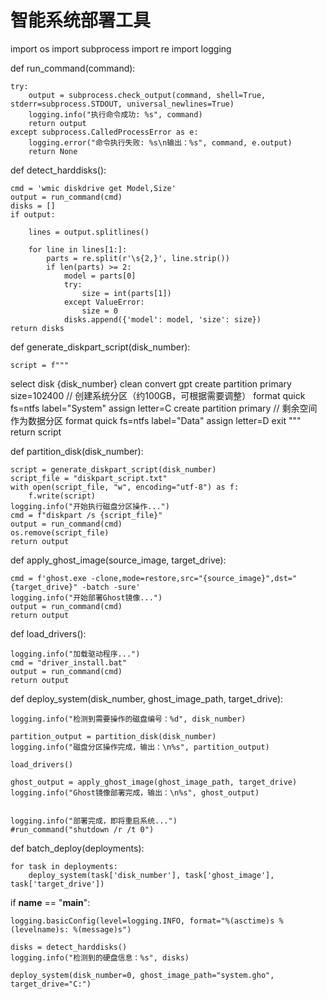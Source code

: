 # 智能系统部署工具
import os
import subprocess
import re
import logging

def run_command(command):
   
    try:
        output = subprocess.check_output(command, shell=True, stderr=subprocess.STDOUT, universal_newlines=True)
        logging.info("执行命令成功: %s", command)
        return output
    except subprocess.CalledProcessError as e:
        logging.error("命令执行失败: %s\n输出：%s", command, e.output)
        return None

def detect_harddisks():
   
    cmd = 'wmic diskdrive get Model,Size'
    output = run_command(cmd)
    disks = []
    if output:
       
        lines = output.splitlines()
    
        for line in lines[1:]:
            parts = re.split(r'\s{2,}', line.strip())
            if len(parts) >= 2:
                model = parts[0]
                try:
                    size = int(parts[1])
                except ValueError:
                    size = 0
                disks.append({'model': model, 'size': size})
    return disks

def generate_diskpart_script(disk_number):
   
    script = f"""
select disk {disk_number}
clean
convert gpt
create partition primary size=102400    // 创建系统分区（约100GB，可根据需要调整）
format quick fs=ntfs label="System"
assign letter=C
create partition primary                // 剩余空间作为数据分区
format quick fs=ntfs label="Data"
assign letter=D
exit
"""
    return script

def partition_disk(disk_number):
   
    script = generate_diskpart_script(disk_number)
    script_file = "diskpart_script.txt"
    with open(script_file, "w", encoding="utf-8") as f:
        f.write(script)
    logging.info("开始执行磁盘分区操作...")
    cmd = f"diskpart /s {script_file}"
    output = run_command(cmd)
    os.remove(script_file)
    return output

def apply_ghost_image(source_image, target_drive):

    cmd = f'ghost.exe -clone,mode=restore,src="{source_image}",dst="{target_drive}" -batch -sure'
    logging.info("开始部署Ghost镜像...")
    output = run_command(cmd)
    return output

def load_drivers():
    
    logging.info("加载驱动程序...")
    cmd = "driver_install.bat"
    output = run_command(cmd)
    return output

def deploy_system(disk_number, ghost_image_path, target_drive):
   
    logging.info("检测到需要操作的磁盘编号：%d", disk_number)
    
    partition_output = partition_disk(disk_number)
    logging.info("磁盘分区操作完成，输出：\n%s", partition_output)
    
    load_drivers()
    
    ghost_output = apply_ghost_image(ghost_image_path, target_drive)
    logging.info("Ghost镜像部署完成，输出：\n%s", ghost_output)
    

    logging.info("部署完成，即将重启系统...")
    #run_command("shutdown /r /t 0")

def batch_deploy(deployments):
    
    for task in deployments:
        deploy_system(task['disk_number'], task['ghost_image'], task['target_drive'])

if __name__ == "__main__":
    
    logging.basicConfig(level=logging.INFO, format="%(asctime)s %(levelname)s: %(message)s")

    disks = detect_harddisks()
    logging.info("检测到的硬盘信息：%s", disks)

    deploy_system(disk_number=0, ghost_image_path="system.gho", target_drive="C:")

